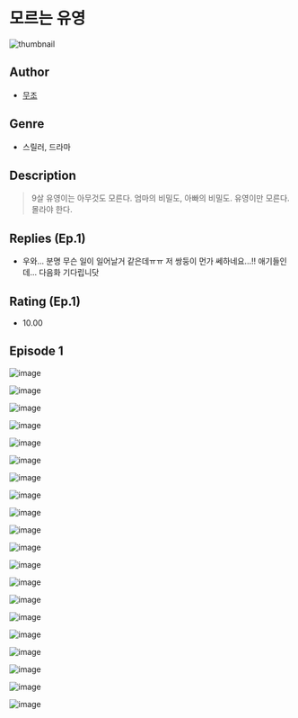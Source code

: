 # 모르는 유영
![thumbnail](https://image-comic.pstatic.net/user_contents_data/challenge_comic/2023/05/25/367236/upload_7221633282494314034_480x623.jpeg)

## Author
- [무조](https://comic.naver.com/artistTitle?id=367236)

## Genre
- 스릴러, 드라마

## Description
> 9살 유영이는 아무것도 모른다. 엄마의 비밀도, 아빠의 비밀도. 유영이만 모른다. 몰라야 한다.

## Replies (Ep.1)
- 우와... 분명 무슨 일이 일어날거 같은데ㅠㅠ 저 쌍둥이 먼가 쎄하네요...!! 애기들인데... 다음화 기다립니닷

## Rating (Ep.1)
- 10.00

## Episode 1
![image](https://image-comic.pstatic.net/user_contents_data/challenge_comic/2023/05/25/367236/upload_3762256344206553142.jpeg)

![image](https://image-comic.pstatic.net/user_contents_data/challenge_comic/2023/05/25/367236/upload_3991087817294362980.jpeg)

![image](https://image-comic.pstatic.net/user_contents_data/challenge_comic/2023/05/25/367236/upload_3977304510642218034.jpeg)

![image](https://image-comic.pstatic.net/user_contents_data/challenge_comic/2023/05/25/367236/upload_3775476867670303025.jpeg)

![image](https://image-comic.pstatic.net/user_contents_data/challenge_comic/2023/05/25/367236/upload_3688508792122978873.jpeg)

![image](https://image-comic.pstatic.net/user_contents_data/challenge_comic/2023/05/25/367236/upload_7221629076949525296.jpeg)

![image](https://image-comic.pstatic.net/user_contents_data/challenge_comic/2023/05/25/367236/upload_7293355528891217975.jpeg)

![image](https://image-comic.pstatic.net/user_contents_data/challenge_comic/2023/05/25/367236/upload_7363442991466504550.jpeg)

![image](https://image-comic.pstatic.net/user_contents_data/challenge_comic/2023/05/25/367236/upload_7077179435508773732.jpeg)

![image](https://image-comic.pstatic.net/user_contents_data/challenge_comic/2023/05/25/367236/upload_3545230349689763121.jpeg)

![image](https://image-comic.pstatic.net/user_contents_data/challenge_comic/2023/05/25/367236/upload_3846409640630105399.jpeg)

![image](https://image-comic.pstatic.net/user_contents_data/challenge_comic/2023/05/25/367236/upload_3835207850576131380.jpeg)

![image](https://image-comic.pstatic.net/user_contents_data/challenge_comic/2023/05/25/367236/upload_7378694124015268401.jpeg)

![image](https://image-comic.pstatic.net/user_contents_data/challenge_comic/2023/05/25/367236/upload_7076106337795913521.jpeg)

![image](https://image-comic.pstatic.net/user_contents_data/challenge_comic/2023/05/25/367236/upload_7292513290150175537.jpeg)

![image](https://image-comic.pstatic.net/user_contents_data/challenge_comic/2023/05/25/367236/upload_3904959742893830193.jpeg)

![image](https://image-comic.pstatic.net/user_contents_data/challenge_comic/2023/05/25/367236/upload_3474867107351836984.jpeg)

![image](https://image-comic.pstatic.net/user_contents_data/challenge_comic/2023/05/25/367236/upload_3904731035898765879.jpeg)

![image](https://image-comic.pstatic.net/user_contents_data/challenge_comic/2023/05/25/367236/upload_7075214620967003704.jpeg)

![image](https://image-comic.pstatic.net/user_contents_data/challenge_comic/2023/05/25/367236/upload_7162188392449586997.jpeg)
